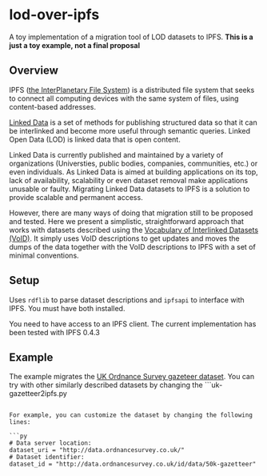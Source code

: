 # lod-over-ipfs

A toy implementation of a migration tool of LOD datasets to IPFS.
**This is a just a toy example, not a final proposal**

## Overview

IPFS ([the InterPlanetary File System](https://github.com/ipfs)) is a distributed file system that seeks to connect all computing devices with the same system of files, using content-based addresses.

[Linked Data](https://en.wikipedia.org/wiki/Linked_data) is a set of methods for publishing structured data so that it can be interlinked and become more useful through semantic queries. Linked Open Data (LOD) is linked data that is open content.

Linked Data is currently published and maintained by a variety of organizations (Universties, public bodies, companies, communities, etc.) or even individuals.
As Linked Data is aimed at building applications on its top, lack of availability, scalability or even dataset removal make applications unusable or faulty. Migrating Linked Data datasets to IPFS is a solution to provide scalable and permanent access.

However, there are many ways of doing that migration still to be proposed and tested. Here we present a simplistic, straightforward approach that works with datasets described using the [Vocabulary of Interlinked Datasets (VoID)](https://www.w3.org/TR/void/). It simply uses VoID descriptions to get updates and moves the dumps of the data together with the VoID descriptions to IPFS with a set of minimal conventions.

## Setup

Uses ```rdflib``` to parse dataset descriptions and ```ipfsapi``` to interface with IPFS. You must have both installed.

You need to have access to an IPFS client. The current implementation has been tested with IPFS 0.4.3

## Example

The example migrates the [UK Ordnance Survey gazeteer dataset](). You can try with other similarly described datasets by changing the ```uk-gazetteer2ipfs.py
``` script, and changing other options by modifying the example code (command line options to come maybe in the future).

For example, you can customize the dataset by changing the following lines:

```py
# Data server location:
dataset_uri = "http://data.ordnancesurvey.co.uk/"
# Dataset identifier:
dataset_id = "http://data.ordnancesurvey.co.uk/id/data/50k-gazetteer"
```
